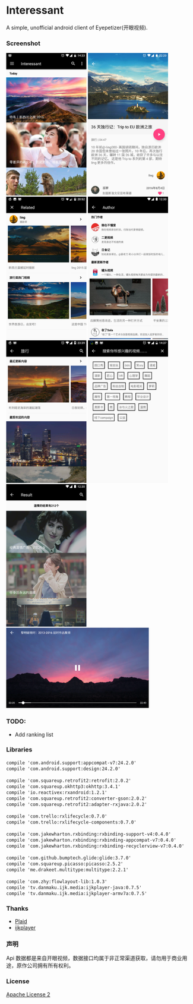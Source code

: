 # Interessant
A simple, unofficial android client of Eyepetizer(开眼视频).

### Screenshot
<img src="screenshot/Screenshot_20161126-143303.png" width="216" height="384">
<img src="screenshot/Screenshot_20161205-222100.png" width="216" height="384">
<img src="screenshot/Screenshot_20161130-205250.png" width="216" height="384">
<img src="screenshot/Screenshot_20161222-212949.png" width="216" height="384">
<img src="screenshot/Screenshot_20161129-233940.png" width="216" height="384">
<img src="screenshot/Screenshot_20161126-143729.png" width="216" height="384">
<img src="screenshot/Screenshot_20161222-213726.png" width="216" height="384">
<img src="screenshot/Screenshot_20161222-213802.png" width="384" height="216">

### TODO:
 * Add ranking list

### Libraries
```
compile 'com.android.support:appcompat-v7:24.2.0'
compile 'com.android.support:design:24.2.0'

compile 'com.squareup.retrofit2:retrofit:2.0.2'
compile 'com.squareup.okhttp3:okhttp:3.4.1'
compile 'io.reactivex:rxandroid:1.2.1'
compile 'com.squareup.retrofit2:converter-gson:2.0.2'
compile 'com.squareup.retrofit2:adapter-rxjava:2.0.2'

compile 'com.trello:rxlifecycle:0.7.0'
compile 'com.trello:rxlifecycle-components:0.7.0'

compile 'com.jakewharton.rxbinding:rxbinding-support-v4:0.4.0'
compile 'com.jakewharton.rxbinding:rxbinding-appcompat-v7:0.4.0'
compile 'com.jakewharton.rxbinding:rxbinding-recyclerview-v7:0.4.0'

compile 'com.github.bumptech.glide:glide:3.7.0'
compile 'com.squareup.picasso:picasso:2.5.2'
compile 'me.drakeet.multitype:multitype:2.2.1'

compile 'com.zhy:flowlayout-lib:1.0.3'
compile 'tv.danmaku.ijk.media:ijkplayer-java:0.7.5'
compile 'tv.danmaku.ijk.media:ijkplayer-armv7a:0.7.5'
```
### Thanks
* [Plaid](https://github.com/nickbutcher/plaid)
* [ijkplayer](https://github.com/Bilibili/ijkplayer)

### 声明
Api 数据都是来自开眼视频，数据接口均属于非正常渠道获取，请勿用于商业用途，原作公司拥有所有权利。

### License
[Apache License 2](https://github.com/Assassinss/Interessant/blob/master/LICENSE)
